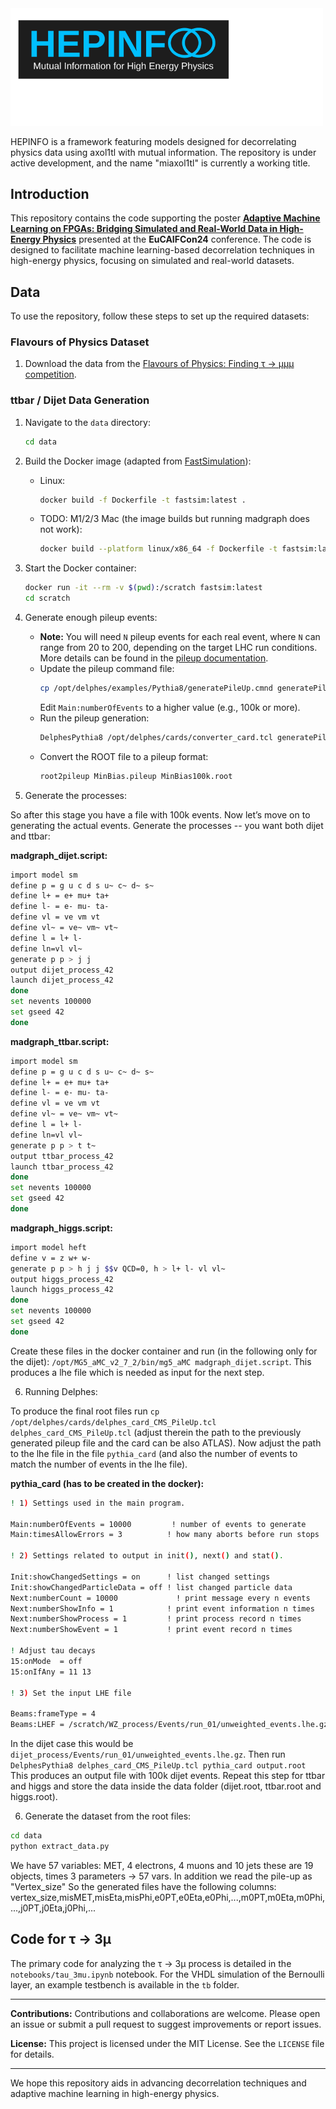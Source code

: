 <img src="docs/_static/HEPINFO_logo.svg" alt="HEPINFO_logo" width="500"/>

HEPINFO is a framework featuring models designed for decorrelating physics data using axol1tl with mutual information. The repository is under active development, and the name "miaxol1tl" is currently a working title.

## Introduction

This repository contains the code supporting the poster [**Adaptive Machine Learning on FPGAs: Bridging Simulated and Real-World Data in High-Energy Physics**](https://indico.nikhef.nl/event/4875/contributions/20369/) presented at the **EuCAIFCon24** conference. The code is designed to facilitate machine learning-based decorrelation techniques in high-energy physics, focusing on simulated and real-world datasets.

## Data

To use the repository, follow these steps to set up the required datasets:

### Flavours of Physics Dataset
1. Download the data from the [Flavours of Physics: Finding τ → μμμ competition](https://www.kaggle.com/competitions/flavours-of-physics).

### ttbar / Dijet Data Generation
1. Navigate to the `data` directory:
   ```bash
   cd data
   ```
2. Build the Docker image (adapted from [FastSimulation](https://github.com/schmittc/FastSimulation)):
   - Linux:
     ```bash
     docker build -f Dockerfile -t fastsim:latest .
     ```
   - TODO: M1/2/3 Mac (the image builds but running madgraph does not work):
     ```bash
     docker build --platform linux/x86_64 -f Dockerfile -t fastsim:latest .
     ```
4. Start the Docker container:
   ```bash
   docker run -it --rm -v $(pwd):/scratch fastsim:latest
   cd scratch
   ```
5. Generate enough pileup events:
   - **Note:** You will need `N` pileup events for each real event, where `N` can range from 20 to 200, depending on the target LHC run conditions. More details can be found in the [pileup documentation](https://cp3.irmp.ucl.ac.be/projects/delphes/wiki/WorkBook/PileUp).
   - Update the pileup command file:
     ```bash
     cp /opt/delphes/examples/Pythia8/generatePileUp.cmnd generatePileup100k.cmnd
     ```
     Edit `Main:numberOfEvents` to a higher value (e.g., 100k or more).
   - Run the pileup generation:
     ```bash
     DelphesPythia8 /opt/delphes/cards/converter_card.tcl generatePileup100k.cmnd MinBias100k.root
     ```
   - Convert the ROOT file to a pileup format:
     ```bash
     root2pileup MinBias.pileup MinBias100k.root
     ```

5. Generate the processes:

So after this stage you have a file with 100k events. Now let’s move on to generating the actual events. Generate the processes -- you want both dijet and ttbar:

**madgraph_dijet.script:**
```bash
import model sm
define p = g u c d s u~ c~ d~ s~
define l+ = e+ mu+ ta+
define l- = e- mu- ta-
define vl = ve vm vt
define vl~ = ve~ vm~ vt~
define l = l+ l-
define ln=vl vl~
generate p p > j j
output dijet_process_42
launch dijet_process_42
done
set nevents 100000
set gseed 42
done
```

**madgraph_ttbar.script:**
```bash
import model sm
define p = g u c d s u~ c~ d~ s~
define l+ = e+ mu+ ta+
define l- = e- mu- ta-
define vl = ve vm vt
define vl~ = ve~ vm~ vt~
define l = l+ l-
define ln=vl vl~
generate p p > t t~
output ttbar_process_42
launch ttbar_process_42
done
set nevents 100000
set gseed 42
done
```

**madgraph_higgs.script:**
```bash
import model heft
define v = z w+ w-
generate p p > h j j $$v QCD=0, h > l+ l- vl vl~
output higgs_process_42
launch higgs_process_42
done
set nevents 100000
set gseed 42
done
```
Create these files in the docker container and run (in the following only for the dijet): `/opt/MG5_aMC_v2_7_2/bin/mg5_aMC madgraph_dijet.script`.
This produces a lhe file which is needed as input for the next step.

6. Running Delphes:

To produce the final root files run `cp /opt/delphes/cards/delphes_card_CMS_PileUp.tcl delphes_card_CMS_PileUp.tcl` (adjust therein the path to the previously generated pileup file and the card can be also ATLAS).
Now adjust the path to the lhe file in the file `pythia_card` (and also the number of events to match the number of events in the lhe file).

**pythia_card (has to be created in the docker):**
```bash
! 1) Settings used in the main program.

Main:numberOfEvents = 10000         ! number of events to generate
Main:timesAllowErrors = 3          ! how many aborts before run stops

! 2) Settings related to output in init(), next() and stat().

Init:showChangedSettings = on      ! list changed settings
Init:showChangedParticleData = off ! list changed particle data
Next:numberCount = 10000             ! print message every n events
Next:numberShowInfo = 1            ! print event information n times
Next:numberShowProcess = 1         ! print process record n times
Next:numberShowEvent = 1           ! print event record n times

! Adjust tau decays
15:onMode  = off
15:onIfAny = 11 13

! 3) Set the input LHE file

Beams:frameType = 4
Beams:LHEF = /scratch/WZ_process/Events/run_01/unweighted_events.lhe.gz
```

In the dijet case this would be `dijet_process/Events/run_01/unweighted_events.lhe.gz`. Then run `DelphesPythia8 delphes_card_CMS_PileUp.tcl pythia_card output.root`
This produces an output file with 100k dijet events. Repeat this step for ttbar and higgs and store the data inside the data folder (dijet.root, ttbar.root and higgs.root).

6. Generate the dataset from the root files:

```bash
cd data
python extract_data.py
```
We have 57 variables: MET, 4 electrons, 4 muons and 10 jets these are 19 objects, times 3 parameters -> 57 vars. In addition we read the pile-up as "Vertex_size"
So the generated files have the following columns: vertex_size,misMET,misEta,misPhi,e0PT,e0Eta,e0Phi,...,m0PT,m0Eta,m0Phi,...,j0PT,j0Eta,j0Phi,...


## Code for τ → 3μ

The primary code for analyzing the τ → 3μ process is detailed in the `notebooks/tau_3mu.ipynb` notebook. For the VHDL simulation of the Bernoulli layer, an example testbench is available in the `tb` folder.

---

**Contributions:** Contributions and collaborations are welcome. Please open an issue or submit a pull request to suggest improvements or report issues.

**License:** This project is licensed under the MIT License. See the `LICENSE` file for details.

---

We hope this repository aids in advancing decorrelation techniques and adaptive machine learning in high-energy physics.


